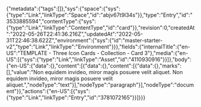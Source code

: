 {"metadata":{"tags":[]},"sys":{"space":{"sys":{"type":"Link","linkType":"Space","id":"abjv67t9l34s"}},"type":"Entry","id":"3533885594","contentType":{"sys":{"type":"Link","linkType":"ContentType","id":"card"}},"revision":0,"createdAt":"2022-05-26T22:41:36.216Z","updatedAt":"2022-05-31T22:46:38.622Z","environment":{"sys":{"id":"master-starter-v2","type":"Link","linkType":"Environment"}}},"fields":{"internalTitle":{"en-US":"TEMPLATE - Three Icon Cards - Collection - Card 3"},"media":{"en-US":[{"sys":{"type":"Link","linkType":"Asset","id":"4110930916"}}]},"body":{"en-US":{"data":{},"content":[{"data":{},"content":[{"data":{},"marks":[],"value":"Non equidem invideo, miror magis posuere velit aliquet. Non equidem invideo, miror magis posuere velit aliquet.","nodeType":"text"}],"nodeType":"paragraph"}],"nodeType":"document"}},"actions":{"en-US":[{"sys":{"type":"Link","linkType":"Entry","id":"3781072165"}}]}}}
